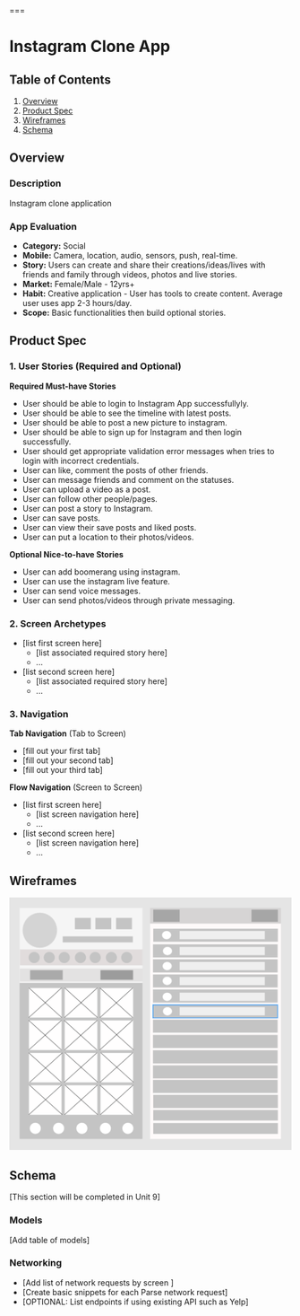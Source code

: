 ===

# Instagram Clone App

## Table of Contents
1. [Overview](#Overview)
1. [Product Spec](#Product-Spec)
1. [Wireframes](#Wireframes)
2. [Schema](#Schema)

## Overview
### Description
Instagram clone application 

### App Evaluation
- **Category:**  Social 
- **Mobile:** Camera, location, audio, sensors, push, real-time.
- **Story:** Users can create and share their creations/ideas/lives with friends and family through videos, photos and live stories. 
- **Market:** Female/Male - 12yrs+ 
- **Habit:** Creative application - User has tools to create content. Average user uses app 2-3 hours/day. 
- **Scope:** Basic functionalities then build optional stories. 

## Product Spec

### 1. User Stories (Required and Optional)

**Required Must-have Stories**

* User should be able to login to Instagram App successfullyly.
* User should be able to see the timeline with latest posts.
* User should be able to post a new picture to instagram.
* User should be able to sign up for Instagram and then login successfully.
* User should get appropriate validation error messages when tries to login with incorrect credentials.
* User can like, comment the posts of other friends.
* User can message friends and comment on the statuses.
* User can upload a video as a post.
* User can follow other people/pages.
* User can post a story to Instagram.
* User can save posts.
* User can view their save posts and liked posts. 
* User can put a location to their photos/videos. 

**Optional Nice-to-have Stories**

* User can add boomerang using instagram.
* User can use the instagram live feature. 
* User can send voice messages. 
* User can send photos/videos through private messaging. 


### 2. Screen Archetypes

* [list first screen here]
   * [list associated required story here]
   * ...
* [list second screen here]
   * [list associated required story here]
   * ...

### 3. Navigation

**Tab Navigation** (Tab to Screen)

* [fill out your first tab]
* [fill out your second tab]
* [fill out your third tab]

**Flow Navigation** (Screen to Screen)

* [list first screen here]
   * [list screen navigation here]
   * ...
* [list second screen here]
   * [list screen navigation here]
   * ...

## Wireframes
<img src="img/ios.jpg" width=600>

## Schema 
[This section will be completed in Unit 9]
### Models
[Add table of models]
### Networking
- [Add list of network requests by screen ]
- [Create basic snippets for each Parse network request]
- [OPTIONAL: List endpoints if using existing API such as Yelp]
